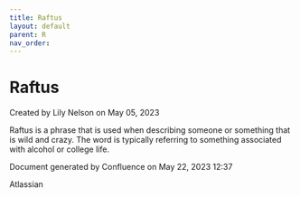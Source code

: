 ```yaml
---
title: Raftus
layout: default
parent: R
nav_order:
---
```


# Raftus

Created by  Lily Nelson on May 05, 2023

Raftus is a phrase that is used when describing someone or something that is wild and crazy. The word is typically referring to something associated with alcohol or college life. 

Document generated by Confluence on May 22, 2023 12:37

Atlassian
